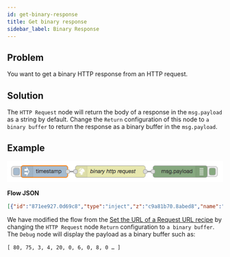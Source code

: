 ```yaml
---
id: get-binary-response
title: Get binary response
sidebar_label: Binary Response
---
```


## Problem

You want to get a binary HTTP response from an HTTP request.

## Solution

The <code class="node">HTTP Request</code> node will return the body of a response in the `msg.payload` as a string by default.
Change the `Return` configuration of this node to `a binary buffer` to return the response as a binary buffer in the `msg.payload`.

## Example

![](../assets/httpRequests/get-binary-response.png)

<b>Flow JSON</b>

```json
[{"id":"871ee927.0d69c8","type":"inject","z":"c9a81b70.8abed8","name":"","topic":"","payload":"","payloadType":"date","repeat":"","crontab":"","once":false,"x":240,"y":660,"wires":[["8ea4e52a.03d678"]]},{"id":"8ea4e52a.03d678","type":"http request","z":"c9a81b70.8abed8","name":"binary http request","method":"GET","ret":"bin","url":"https://app_name.herokuapp.com/binary","tls":"","x":410,"y":660,"wires":[["70309d0c.4dc504"]]},{"id":"70309d0c.4dc504","type":"debug","z":"c9a81b70.8abed8","name":"","active":true,"console":"false","complete":"false","x":590,"y":660,"wires":[]}]
```

We have modified the flow from the [Set the URL of a Request URL recipe](../http-requests/set-request-url) by changing the
<code class="node">HTTP Request</code> node `Return` configuration to `a binary buffer`.  The <code class="node">Debug</code> node
will display the payload as a binary buffer such as:

```text
[ 80, 75, 3, 4, 20, 0, 6, 0, 8, 0 … ]
```

